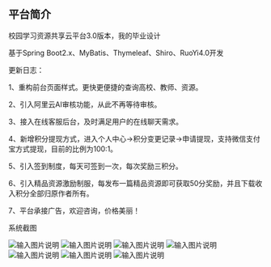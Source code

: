 ## 平台简介
校园学习资源共享云平台3.0版本，我的毕业设计

基于Spring Boot2.x、MyBatis、Thymeleaf、Shiro、RuoYi4.0开发

更新日志：

1、重构前台页面样式。更快更便捷的查询高校、教师、资源。

2、引入阿里云AI审核功能，从此不再等待审核。

3、接入在线客服后台，及时满足用户的在线聊天需求。

4、新增积分提现方式，进入个人中心->积分变更记录->申请提现，支持微信支付宝方式提现，目前的比例为100:1。

5、引入签到制度，每天可签到一次，每次奖励三积分。

6、引入精品资源激励制服，每发布一篇精品资源即可获取50分奖励，并且下载收入积分全部归原作者所有。

7、平台承接广告，欢迎咨询，价格美丽！

系统截图

![输入图片说明](https://images.gitee.com/uploads/images/2020/0322/091428_2b6cb3f9_1578863.png "在这里输入图片标题")
![输入图片说明](https://images.gitee.com/uploads/images/2020/0322/091444_7b9d1bd8_1578863.png "在这里输入图片标题")
![输入图片说明](https://images.gitee.com/uploads/images/2020/0322/091500_d65fad88_1578863.png "在这里输入图片标题")
![输入图片说明](https://images.gitee.com/uploads/images/2020/0322/091530_b82120b4_1578863.png "在这里输入图片标题")
![输入图片说明](https://images.gitee.com/uploads/images/2020/0322/091547_e2844dc1_1578863.png "在这里输入图片标题")
![输入图片说明](https://images.gitee.com/uploads/images/2020/0322/091602_5ab5f959_1578863.png "在这里输入图片标题")
![输入图片说明](https://images.gitee.com/uploads/images/2020/0322/091631_726e2042_1578863.png "在这里输入图片标题")